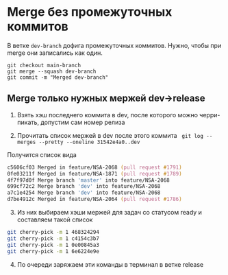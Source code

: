 # Merge без промежуточных коммитов

В ветке `dev-branch` дофига промежуточных коммитов. Нужно, чтобы при merge они записались как один.

```
git checkout main-branch
git merge --squash dev-branch
git commit -m "Merged dev-branch"
```


## Merge только нужных мержей dev->release

1. Взять хэш последнего коммита в dev, после которого можно черри-пикать, допустим сам номер релиза 

2. Прочитать список мержей в dev после этого коммита
` git log --merges --pretty --oneline 31542e4a0..dev`

Получится список вида 

```zsh
c5606cf03 Merged in feature/NSA-2068 (pull request #1791)
0fe03211f Merged in feature/NSA-1871 (pull request #1789)
4f7f97d0f Merge branch 'master' into feature/NSA-2068
699cf72c2 Merge branch 'dev' into feature/NSA-2068
a7c1e4254 Merge branch 'dev' into feature/NSA-2068
d7be4912c Merged in feature/NSA-2064 (pull request #1786)
```


3. Из них выбираем хэши мержей для задач со статусом ready
и составляем такой список

```zsh
git cherry-pick -m 1 468324294
git cherry-pick -m 1 c4154c3b7
git cherry-pick -m 1 0e00845a3
git cherry-pick -m 1 6e6224e9e
```

4. По очереди заряжаем эти команды в терминал в ветке release